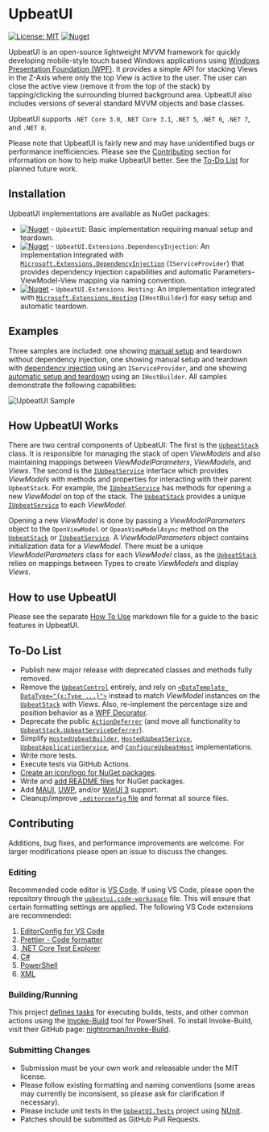 <!-- This file is part of the UpbeatUI project, which is released under MIT License.
     See LICENSE.md or visit:
     https://github.com/pulselyre/upbeatui/blob/main/LICENSE.md
     -->

# UpbeatUI

[![License: MIT](https://img.shields.io/badge/License-MIT-yellow.svg)](https://github.com/pulselyre/UpbeatUI/blob/main/LICENSE.md)
[![Nuget](https://img.shields.io/nuget/v/UpbeatUI)](https://www.nuget.org/packages/UpbeatUI/)

UpbeatUI is an open-source lightweight MVVM framework for quickly developing mobile-style touch based Windows applications using [Windows Presentation Foundation (WPF)](https://github.com/dotnet/wpf). It provides a simple API for stacking Views in the Z-Axis where only the top View is active to the user. The user can close the active view (remove it from the top of the stack) by tapping/clicking the surrounding blurred background area. UpbeatUI also includes versions of several standard MVVM objects and base classes.

UpbeatUI supports `.NET Core 3.0`, `.NET Core 3.1`, `.NET 5`, `.NET 6`, `.NET 7`, and `.NET 8`.

Please note that UpbeatUI is fairly new and may have unidentified bugs or performance inefficiencies. Please see the [Contributing](#contributing) section for information on how to help make UpbeatUI better. See the [To-Do List](#to-do-list) for planned future work.

## Installation

UpbeatUI implementations are available as NuGet packages:

- [![Nuget](https://img.shields.io/nuget/v/UpbeatUI)](https://www.nuget.org/packages/UpbeatUI/) - `UpbeatUI`: Basic implementation requiring manual setup and teardown.
- [![Nuget](https://img.shields.io/nuget/v/UpbeatUI.Extensions.DependencyInjection)](https://www.nuget.org/packages/UpbeatUI.Extensions.DependencyInjection/) - `UpbeatUI.Extensions.DependencyInjection`: An implementation integrated with [`Microsoft.Extensions.DependencyInjection`](https://www.nuget.org/packages/Microsoft.Extensions.DependencyInjection) (`IServiceProvider`) that provides dependency injection capabilities and automatic Parameters-ViewModel-View mapping via naming convention.
- [![Nuget](https://img.shields.io/nuget/v/UpbeatUI.Extensions.Hosting)](https://www.nuget.org/packages/UpbeatUI.Extensions.Hosting/) - `UpbeatUI.Extensions.Hosting`: An implementation integrated with [`Microsoft.Extensions.Hosting`](https://www.nuget.org/packages/Microsoft.Extensions.Hosting) (`IHostBuilder`) for easy setup and automatic teardown.

## Examples

Three samples are included: one showing [manual setup](samples/ManualUpbeatUISample) and teardown without dependency injection, one showing manual setup and teardown with [dependency injection](samples/ServiceProvidedUpbeatUISample) using an `IServiceProvider`, and one showing [automatic setup and teardown](samples/HostedUpbeatUISample) using an `IHostBuilder`. All samples demonstrate the following capabilities:

![UpbeatUI Sample](https://github.com/Pulselyre/UpbeatUI/assets/20475952/968f2465-43cb-4486-a671-c8a0d898022e)

## How UpbeatUI Works

There are two central components of UpbeatUI: The first is the [`UpbeatStack`](source/UpbeatUI/ViewModel/UpbeatStack.cs) class. It is responsible for managing the stack of open _ViewModels_ and also maintaining mappings between _ViewModelParameters_, _ViewModels_, and _Views_. The second is the [`IUpbeatService`](source/UpbeatUI/ViewModel/IUpbeatService.cs) interface which provides _ViewModels_ with methods and properties for interacting with their parent `UpbeatStack`. For example, the [`IUpbeatService`](source/UpbeatUI/ViewModel/IUpbeatService.cs) has methods for opening a new _ViewModel_ on top of the stack. The [`UpbeatStack`](source/UpbeatUI/ViewModel/UpbeatStack.cs) provides a unique [`IUpbeatService`](source/UpbeatUI/ViewModel/IUpbeatService.cs) to each _ViewModel_.

Opening a new _ViewModel_ is done by passing a _ViewModelParameters_ object to the `OpenViewModel` or `OpeanViewModelAsync` method on the [`UpbeatStack`](source/UpbeatUI/ViewModel/UpbeatStack.cs) or [`IUpbeatService`](source/UpbeatUI/ViewModel/IUpbeatService.cs). A _ViewModelParameters_ object contains initialization data for a _ViewModel_. There must be a unique _ViewModelParameters_ class for each _ViewModel_ class, as the [`UpbeatStack`](source/UpbeatUI/ViewModel/UpbeatStack.cs) relies on mappings between Types to create _ViewModels_ and display _Views_.

## How to use UpbeatUI

Please see the separate [How To Use](HOW-TO-USE.md) markdown file for a guide to the basic features in UpbeatUI.

## To-Do List

- Publish new major release with deprecated classes and methods fully removed.
- Remove the [`UpbeatControl`](source\UpbeatUI\View\UpbeatControl.cs) entirely, and rely on [`<DataTemplate DataType="{x:Type ...}">`](https://learn.microsoft.com/en-us/dotnet/desktop/wpf/data/data-templating-overview#the-datatype-property) instead to match _ViewModel_ instances on the [`UpbeatStack`](source\UpbeatUI\ViewModel\UpbeatStack.cs) with _Views_. Also, re-implement the percentage size and position behavior as a [WPF Decorator](https://learn.microsoft.com/en-us/dotnet/api/system.windows.controls.decorator).
- Deprecate the public [`ActionDeferrer`](source\UpbeatUI\ViewModel\ActionDeferrer.cs) (and move all functionality to [`UpbeatStack.UpbeatServiceDeferrer`](source\UpbeatUI\ViewModel\UpbeatStack.UpbeatServiceDeferrer.cs)).
- Simplify [`HostedUpbeatBuilder`](source\UpbeatUI.Extensions.Hosting\HostedUpbeatBuilder.cs), [`HostedUpbeatSerivce`](source\UpbeatUI.Extensions.Hosting\HostedUpbeatService.cs), [`UpbeatApplicationService`](source\UpbeatUI.Extensions.Hosting\UpbeatApplicationService.cs), and [`ConfigureUpbeatHost`](source/UpbeatUI.Extensions.Hosting/Extensions.cs#L22) implementations.
- Write more tests.
- Execute tests via GitHub Actions.
- [Create an icon/logo for NuGet packages](https://github.com/NuGet/Home/wiki/Packaging-Icon-within-the-nupkg).
- Write and [add README files](https://devblogs.microsoft.com/nuget/add-a-readme-to-your-nuget-package/) for NuGet packages.
- Add [MAUI](https://github.com/dotnet/maui), [UWP](https://learn.microsoft.com/en-us/windows/uwp/), and/or [WinUI 3](https://learn.microsoft.com/en-us/windows/apps/winui/winui3/) support.
- Cleanup/improve [`.editorconfig` file](.editorconfig) and format all source files.
<!-- - Cleanup/improve [`.gitignore` file](.gitignore) (too many unnecessary items listed). -->

## Contributing

Additions, bug fixes, and performance improvements are welcome. For larger modifications please open an issue to discuss the changes.

### Editing

Recommended code editor is [VS Code](https://code.visualstudio.com/). If using VS Code, please open the repository through the [`upbeatui.code-workspace`](upbeatui.code-workspace) file. This will ensure that certain formatting settings are applied. The following VS Code extensions are recommended:

1. [EditorConfig for VS Code](https://marketplace.visualstudio.com/items?itemName=EditorConfig.EditorConfig)
2. [Prettier - Code formatter](https://marketplace.visualstudio.com/items?itemName=esbenp.prettier-vscode)
3. [.NET Core Test Explorer](https://marketplace.visualstudio.com/items?itemName=formulahendry.dotnet-test-explorer)
4. [C#](https://marketplace.visualstudio.com/items?itemName=ms-dotnettools.csharp)
5. [PowerShell](https://marketplace.visualstudio.com/items?itemName=ms-vscode.PowerShell)
6. [XML](https://marketplace.visualstudio.com/items?itemName=redhat.vscode-xml)

### Building/Running

This project [defines tasks](UpbeatUI.build.ps1) for executing builds, tests, and other common actions using the [Invoke-Build](https://github.com/nightroman/Invoke-Build) tool for PowerShell. To install Invoke-Build, visit their GitHub page: [nightroman/Invoke-Build](https://github.com/nightroman/Invoke-Build#install-as-module).

### Submitting Changes

- Submission must be your own work and releasable under the MIT license.
- Please follow existing formatting and naming conventions (some areas may currently be inconsisent, so please ask for clarification if necessary).
- Please include unit tests in the [`UpbeatUI.Tests`](source/UpbeatUI.Tests/) project using [NUnit](https://github.com/nunit/nunit).
- Patches should be submitted as GitHub Pull Requests.

